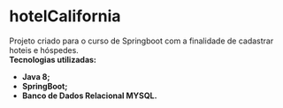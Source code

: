 # hotelCalifornia

Projeto criado para o curso de Springboot com a finalidade de cadastrar hoteis e hóspedes.<br> 
**Tecnologias utilizadas:**
- **Java 8;**
- **SpringBoot;**
- **Banco de Dados Relacional MYSQL.**

